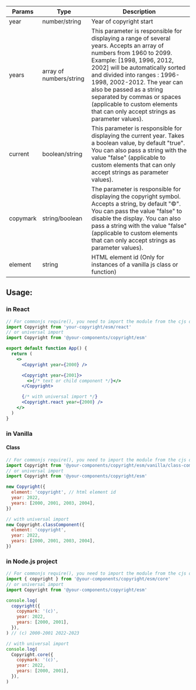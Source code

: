 | Params   | Type                    | Description                                                                                                                                                                                                                                                                                                                                                                                  |
| -------- | ----------------------- | -------------------------------------------------------------------------------------------------------------------------------------------------------------------------------------------------------------------------------------------------------------------------------------------------------------------------------------------------------------------------------------------- |
| year     | number/string           | Year of copyright start                                                                                                                                                                                                                                                                                                                                                                      |
| years    | array of numbers/string | This parameter is responsible for displaying a range of several years. Accepts an array of numbers from 1960 to 2099. Example: [1998, 1996, 2012, 2002] will be automatically sorted and divided into ranges : 1996-1998, 2002-2012. The year can also be passed as a string separated by commas or spaces (applicable to custom elements that can only accept strings as parameter values). |
| current  | boolean/string          | This parameter is responsible for displaying the current year. Takes a boolean value, by default "true". You can also pass a string with the value "false" (applicable to custom elements that can only accept strings as parameter values).                                                                                                                                                 |
| copymark | string/boolean          | The parameter is responsible for displaying the copyright symbol. Accepts a string, by default "©". You can pass the value "false" to disable the display. You can also pass a string with the value "false" (applicable to custom elements that can only accept strings as parameter values).                                                                                               |
| element  | string                  | HTML element id (Only for instances of a vanilla js class or function)                                                                                                                                                                                                                                                                                                                       |

## Usage:

### in React

```jsx
// For commonjs require(), you need to import the module from the cjs directory
import Copyright from 'your-copyright/esm/react'
// or universal import
import Copyright from '@your-components/copyright/esm'

export default function App() {
  return (
    <>
      <Copyright year={2000} />

      <Copyright year={2001}>
        <>{/* text or child component */}</>
      </Copyright>

      {/* with universal import */}
      <Copyright.react year={2000} />
    </>
  )
}
```

### in Vanilla

#### Class

```js
// For commonjs require(), you need to import the module from the cjs directory
import Copyright from '@your-components/copyright/esm/vanilla/class-component'
// or universal import
import Copyright from '@your-components/copyright/esm'

new Copyright({
  element: 'copyright', // html element id
  year: 2022,
  years: [2000, 2001, 2003, 2004],
})

// with universal import
new Copyright.classComponent({
  element: 'copyright',
  year: 2022,
  years: [2000, 2001, 2003, 2004],
})
```

### in Node.js project

```js
// For commonjs require(), you need to import the module from the cjs directory
import { copyright } from '@your-components/copyright/esm/core'
// or universal import
import Copyright from '@your-components/copyright/esm'

console.log(
  copyright({
    copymark: '(c)',
    year: 2022,
    years: [2000, 2001],
  }),
) // (c) 2000-2001 2022-2023

// with universal import
console.log(
  Copyright.core({
    copymark: '(c)',
    year: 2022,
    years: [2000, 2001],
  }),
)
```
